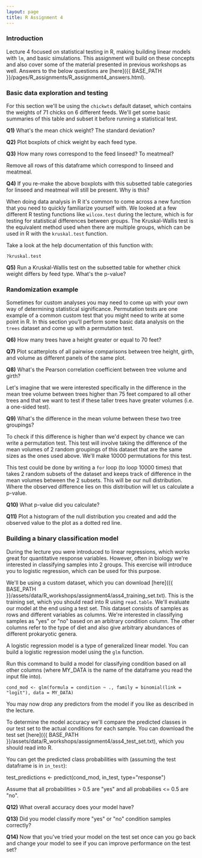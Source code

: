 ```yaml
---
layout: page
title: R Assignment 4
---
```


### Introduction

Lecture 4 focused on statistical testing in R, making building linear models with ```lm```,
and basic simulations. This assignment will build on these concepts and also cover
some of the material presented in previous workshops as well.
Answers to the below questions are [here]({{ BASE_PATH }}/pages/R_assignments/R_assignment4_answers.html).

### Basic data exploration and testing

For this section we'll be using the ```chickwts``` default dataset, which contains
the weights of 71 chicks on 6 different feeds. We'll get some basic summaries of
this table and subset it before running a statistical test.

**Q1)** What's the mean chick weight? The standard deviation?

**Q2)** Plot boxplots of chick weight by each feed type.

**Q3)** How many rows correspond to the feed linseed? To meatmeal?

Remove all rows of this dataframe which correspond to linseed and meatmeal.

**Q4)** If you re-make the above boxplots with this subsetted table categories
for linseed and meatmeal will still be present. Why is this?

When doing data analysis in R it's common to come across a new function that you
need to quickly familiarize yourself with. We looked at a few different R testing
functions like ```wilcox.test``` during the lecture, which is for testing for statistical
differences between groups. The Kruskal-Wallis test is the equivalent method used
when there are multiple groups, which can be used in R with the ```kruskal.test```
function.

Take a look at the help documentation of this function with:
```
?kruskal.test
```

**Q5)** Run a Kruskal-Wallis test on the subsetted table for whether chick weight differs by feed type. What's the p-value?

### Randomization example

Sometimes for custom analyses you may need to come up with your own way of determining statistical significance.
Permutation tests are one example of a common custom test that you might need to write at some point in R.
In this section you'll perform some basic data analysis on the ```trees``` dataset and come up with a permutation test.

**Q6)** How many trees have a height greater or equal to 70 feet?

**Q7)** Plot scatterplots of all pairwise comparisons between tree height, girth, and volume as different panels of the same plot.

**Q8)** What's the Pearson correlation coefficient between tree volume and girth?

Let's imagine that we were interested specifically in the difference in the mean tree volume between trees higher than 75 feet compared to all other trees and that we want to test if these taller trees have greater volumes (i.e. a one-sided test).

**Q9)** What's the difference in the mean volume between these two tree groupings?

To check if this difference is higher than we'd expect by chance we can write a
permutation test. This test will involve taking the difference of the mean
volumes of 2 random groupings of this dataset that are the same sizes as the ones
used above. We'll make 10000 permutations for this test.

This test could be done by writing a ```for``` loop (to loop 10000 times) that
takes 2 random subsets of the dataset and keeps track of difference in the mean
volumes between the 2 subsets. This will be our null distribution. Where the
observed difference lies on this distribution will let us calculate a p-value.

**Q10)** What p-value did you calculate?

**Q11)** Plot a histogram of the null distribution you created and add the
observed value to the plot as a dotted red line.

### Building a binary classification model

During the lecture you were introduced to linear regressions, which works great for quantitative response variables. However, often in biology we're interested in classifying samples into 2 groups.
This exercise will introduce you to logistic regression, which can be used for this purpose.

We'll be using a custom dataset, which you can download [here]({{ BASE_PATH }}/assets/data/R_workshops/assignment4/ass4_training_set.txt). This is the training set,
which you should read into R using ```read.table```. We'll evaluate our model at
the end using a test set. This dataset consists of samples as rows and different variables as columns.
We're interested in classifying samples as "yes" or "no" based on an arbitrary condition column.
The other columns refer to the type of diet and also give arbitrary abundances of different prokaryotic genera.

A logistic regression model is a type of generalized linear model. You can build a logistic regression model using the ```glm``` function.

Run this command to build a model for classifying condition based on all other columns
(where MY_DATA is the name of the dataframe you read the input file into).

```{r}
cond_mod <- glm(formula = condition ~ ., family = binomial(link = "logit"), data = MY_DATA)
```

You may now drop any predictors from the model if you like as described in the lecture.

To determine the model accuracy we'll compare the predicted classes in our test set to the actual conditions for each sample. You can download the test set [here]({{ BASE_PATH }}/assets/data/R_workshops/assignment4/ass4_test_set.txt), which you should read into R.

You can get the predicted class probabilities with (assuming the test dataframe is in ```in_test```):

test_predictions <- predict(cond_mod, in_test, type="response")

Assume that all probabilities > 0.5 are "yes" and all probabilies <= 0.5 are "no".

**Q12)** What overall accuracy does your model have?

**Q13)** Did you model classify more "yes" or "no" condition samples correctly?

**Q14)** Now that you've tried your model on the test set once can you go back and change your model to see if you can improve performance on the test set?
